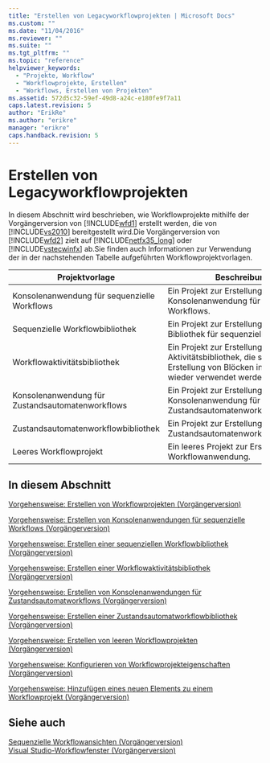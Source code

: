 ```yaml
---
title: "Erstellen von Legacyworkflowprojekten | Microsoft Docs"
ms.custom: ""
ms.date: "11/04/2016"
ms.reviewer: ""
ms.suite: ""
ms.tgt_pltfrm: ""
ms.topic: "reference"
helpviewer_keywords: 
  - "Projekte, Workflow"
  - "Workflowprojekte, Erstellen"
  - "Workflows, Erstellen von Projekten"
ms.assetid: 572d5c32-59ef-49d8-a24c-e180fe9f7a11
caps.latest.revision: 5
author: "ErikRe"
ms.author: "erikre"
manager: "erikre"
caps.handback.revision: 5
---
```

# Erstellen von Legacyworkflowprojekten
In diesem Abschnitt wird beschrieben, wie Workflowprojekte mithilfe der Vorgängerversion von [!INCLUDE[wfd1](../workflow-designer/includes/wfd1_md.md)] erstellt werden, die von [!INCLUDE[vs2010](../modeling/includes/vs2010_md.md)] bereitgestellt wird.Die Vorgängerversion von [!INCLUDE[wfd2](../workflow-designer/includes/wfd2_md.md)] zielt auf [!INCLUDE[netfx35_long](../workflow-designer/includes/netfx35_long_md.md)] oder [!INCLUDE[vstecwinfx](../workflow-designer/includes/vstecwinfx_md.md)] ab.Sie finden auch Informationen zur Verwendung der in der nachstehenden Tabelle aufgeführten Workflowprojektvorlagen.  
  
|Projektvorlage|Beschreibung|  
|--------------------|------------------|  
|Konsolenanwendung für sequenzielle Workflows|Ein Projekt zur Erstellung einer Konsolenanwendung für sequenzielle Workflows.|  
|Sequenzielle Workflowbibliothek|Ein Projekt zur Erstellung einer Bibliothek für sequenzielle Workflows.|  
|Workflowaktivitätsbibliothek|Ein Projekt zur Erstellung einer Aktivitätsbibliothek, die später zur Erstellung von Blöcken in Workflows wieder verwendet werden kann.|  
|Konsolenanwendung für Zustandsautomatenworkflows|Ein Projekt zur Erstellung einer Konsolenanwendung für Zustandsautomatenworkflows.|  
|Zustandsautomatenworkflowbibliothek|Ein Projekt zur Erstellung einer Zustandsautomatenworkflowbibliothek.|  
|Leeres Workflowprojekt|Ein leeres Projekt zur Erstellung einer Workflowanwendung.|  
  
## In diesem Abschnitt  
 [Vorgehensweise: Erstellen von Workflowprojekten \(Vorgängerversion\)](../workflow-designer/how-to-create-workflow-projects-legacy.md)  
  
 [Vorgehensweise: Erstellen von Konsolenanwendungen für sequenzielle Workflows \(Vorgängerversion\)](../workflow-designer/how-to-create-sequential-workflow-console-applications-legacy.md)  
  
 [Vorgehensweise: Erstellen einer sequenziellen Workflowbibliothek \(Vorgängerversion\)](../workflow-designer/how-to-create-a-sequential-workflow-library-legacy.md)  
  
 [Vorgehensweise: Erstellen einer Workflowaktivitätsbibliothek \(Vorgängerversion\)](../workflow-designer/how-to-create-a-workflow-activity-library-legacy.md)  
  
 [Vorgehensweise: Erstellen von Konsolenanwendungen für Zustandsautomatworkflows \(Vorgängerversion\)](../workflow-designer/how-to-create-state-machine-workflow-console-applications-legacy.md)  
  
 [Vorgehensweise: Erstellen einer Zustandsautomatworkflowbibliothek \(Vorgängerversion\)](../workflow-designer/how-to-create-a-state-machine-workflow-library-legacy.md)  
  
 [Vorgehensweise: Erstellen von leeren Workflowprojekten \(Vorgängerversion\)](../workflow-designer/how-to-create-an-empty-workflow-project-legacy.md)  
  
 [Vorgehensweise: Konfigurieren von Workflowprojekteigenschaften \(Vorgängerversion\)](../workflow-designer/how-to-configure-workflow-project-properties-legacy.md)  
  
 [Vorgehensweise: Hinzufügen eines neuen Elements zu einem Workflowprojekt \(Vorgängerversion\)](../workflow-designer/how-to-add-a-new-item-to-a-workflow-project-legacy.md)  
  
## Siehe auch  
 [Sequenzielle Workflowansichten \(Vorgängerversion\)](../workflow-designer/sequential-workflow-views-legacy.md)   
 [Visual Studio\-Workflowfenster \(Vorgängerversion\)](../workflow-designer/visual-studio-workflow-windows-legacy.md)